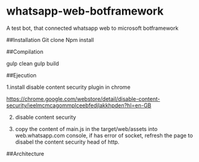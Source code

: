 # whatsapp-web-botframework
A test bot, that connected whatsapp web to microsoft botframework

##Installation
Git clone
Npm install

##Compilation

gulp clean
gulp build

##Ejecution

1.install disable content security plugin in chrome

https://chrome.google.com/webstore/detail/disable-content-security/ieelmcmcagommplceebfedjlakkhpden?hl=en-GB

2. disable content security

3. copy the content of  main.js in the target/web/assets into  web.whatsapp.com console, if has error of socket, refresh the page 
to disabel the content security head of http.

##Architecture




